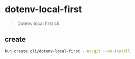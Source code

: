 # dotenv-local-first
> Dotenv local first cli.

## create
```sh
bun create cli/dotenv-local-first --no-git --no-install
```
